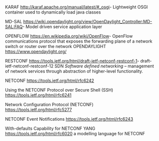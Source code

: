 KARAF <http://karaf.apache.org/manual/latest/#_osgi>- Lightweight OSGI container used to dynamically load java classes

MD-SAL <https://wiki.opendaylight.org/view/OpenDaylight_Controller:MD-SAL:FAQ>- Model driven service application layer

OPENFLOW <https://en.wikipedia.org/wiki/OpenFlow>- OpenFlow communications protocol that exposes the forwarding plane of a network switch or router over the network OPENDAYLIGHT <https://www.opendaylight.org/>

RESTCONF <https://tools.ietf.org/html/draft-ietf-netconf-restconf-1>- draft-ietf-netconf-restconf-12 SDN *Software defined networking* – management of network services through abstraction of higher-level functionality.

NETCONF <https://tools.ietf.org/html/rfc6242>

Using the NETCONF Protocol over Secure Shell (SSH) <https://tools.ietf.org/html/rfc6241>

Network Configuration Protocol (NETCONF) <https://tools.ietf.org/html/rfc5277>

NETCONF Event Notifications <https://tools.ietf.org/html/rfc6243>

With-defaults Capability for NETCONF YANG <https://tools.ietf.org/html/rfc6020> a modelling language for NETCONF
